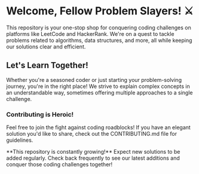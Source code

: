 <!DOCTYPE html>
<html lang="en">
<head>
  <meta charset="UTF-8">
  <meta name="viewport" content="width=device-width, initial-scale=1.0">
 
</head>
<body>
  <h1>Welcome, Fellow Problem Slayers! <span class="emoji">⚔️</span></h1>
  <p>This repository is your one-stop shop for conquering coding challenges on platforms like LeetCode and HackerRank. We're on a quest to tackle problems related to algorithms, data structures, and more, all while keeping our solutions clear and efficient.</p>
  <h2>Let's Learn Together!</h2>
  <p>Whether you're a seasoned coder or just starting your problem-solving journey, you're in the right place! We strive to explain complex concepts in an understandable way, sometimes offering multiple approaches to a single challenge.</p>
  <div class="callout">
    <h3>Contributing is Heroic!</h3>
    <p>Feel free to join the fight against coding roadblocks! If you have an elegant solution you'd like to share, check out the CONTRIBUTING.md file for guidelines.</p>
  </div>
  <p>**This repository is constantly growing!** Expect new solutions to be added regularly. Check back frequently to see our latest additions and conquer those coding challenges together!</p>
</body>
</html>
